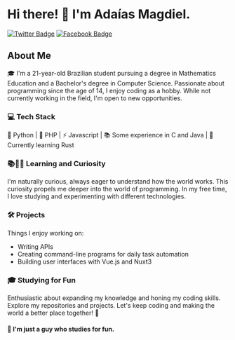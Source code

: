 # Hi there! 👋 I'm Adaías Magdiel.

[![Twitter Badge](https://img.shields.io/badge/-@m__gd____l-059669?style=for-the-badge&labelColor=10b981&logo=twitter&logoColor=white&link=https://twitter.com/m_gd__l)](https://twitter.com/m_gd__l)
[![Facebook Badge](https://img.shields.io/badge/-Ada%C3%ADas%20Magdiel-059669?style=for-the-badge&labelColor=10b981&logo=facebook&logoColor=white&link=https://www.facebook.com/adaias.magdiel)](https://www.facebook.com/adaias.magdiel)

## About Me

🎓 I'm a 21-year-old Brazilian student pursuing a degree in Mathematics Education and a Bachelor's degree in Computer Science. Passionate about programming since the age of 14, I enjoy coding as a hobby. While not currently working in the field, I'm open to new opportunities.

### :computer: Tech Stack

🐍 Python | 🐘 PHP | ⚡ Javascript | 📚 Some experience in C and Java | 🦀 Currently learning Rust

### :books::blue_book::green_book: Learning and Curiosity

I'm naturally curious, always eager to understand how the world works. This curiosity propels me deeper into the world of programming. In my free time, I love studying and experimenting with different technologies.

### :hammer_and_wrench: Projects

Things I enjoy working on:

- Writing APIs
- Creating command-line programs for daily task automation
- Building user interfaces with Vue.js and Nuxt3

### :mortar_board: Studying for Fun

Enthusiastic about expanding my knowledge and honing my coding skills. Explore my repositories and projects. Let's keep coding and making the world a better place together! 🚀

#### :punch: I'm just a guy who studies for fun.
